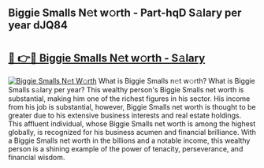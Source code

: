 ## Biggie Smalls N𝚎t w𝚘rth - Part-hqD S𝚊lary per year dJQ84

# <h2><a href="http://gc2tzr5.nevu.top/?p=Biggie+Smalls">🔗 👉🔴 Biggie Smalls N𝚎t w𝚘rth - S𝚊lary</a></h2>

[![Biggie Smalls N𝚎t W𝚘rth](https://i.imgur.com/Oavwk0R.jpeg)](http://gc2tzr5.nevu.top/?p=Biggie+Smalls)
What is Biggie Smalls n𝚎t w𝚘rth? What is Biggie Smalls s𝚊lary per year?
This wealthy person's Biggie Smalls net worth is substantial, making him one of the richest figures in his sector. His income from his job is substantial, however, Biggie Smalls net worth is thought to be greater due to his extensive business interests and real estate holdings. This affluent individual, whose Biggie Smalls net worth is among the highest globally, is recognized for his business acumen and financial brilliance. With a Biggie Smalls net worth in the billions and a notable income, this wealthy person is a shining example of the power of tenacity, perseverance, and financial wisdom.

